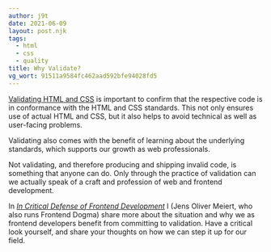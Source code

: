 ```yaml
---
author: j9t
date: 2021-06-09
layout: post.njk
tags:
  - html
  - css
  - quality
title: Why Validate?
vg_wort: 91511a9584fc462aad592bfe94028fd5
---
```

[Validating HTML and CSS](https://www.htmlvalidator.com/htmlval/whyvalidate.html) is important to confirm that the respective code is in conformance with the HTML and CSS standards. This not only ensures use of actual HTML and CSS, but it also helps to avoid technical as well as user-facing problems.

Validating also comes with the benefit of learning about the underlying standards, which supports our growth as web professionals.

Not validating, and therefore producing and shipping invalid code, is something that anyone can do. Only through the practice of validation can we actually speak of a craft and profession of web and frontend development.

In [_In Critical Defense of Frontend Development_](https://meiert.com/en/blog/critical-frontend-development/) I (Jens Oliver Meiert, who also runs Frontend Dogma) share more about the situation and why we as frontend developers benefit from committing to validation. Have a critical look yourself, and share your thoughts on how we can step it up for our field.